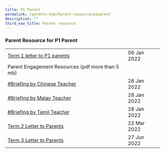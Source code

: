 ```yaml
---
title: P1 Parent
permalink: /parents-hub/Parent-resource/p1parent
description: ""
third_nav_title: Parent resource
---
```

### Parent Resource for P1 Parent

|  |  |
|---|---|
| [Term 1 letter to P1 parents](/files/pr1p1.pdf) | 06 Jan 2022 |
| Parent Engagement Resources (pdf more than 5 mb)|   |
| [#Briefing by Chinese Teacher](https://youtu.be/viTXsrgrJdY) |  28 Jan 2022 |
| [#Briefing by Malay Teacher](https://youtu.be/UzqbLwUZCXY) |  28 Jan 2022 |
| [#Briefing by Tamil Teacher](https://youtu.be/r5dHOLEgIk4) |  28 Jan 2022 |
| [Term 2 Letter to Parents ](/files/pr2p1.pdf)  | 22 Mar 2022 |
| [Term 3 Letter to Parents](/files/pr3p1.pdf) | 27 Jun 2022 |